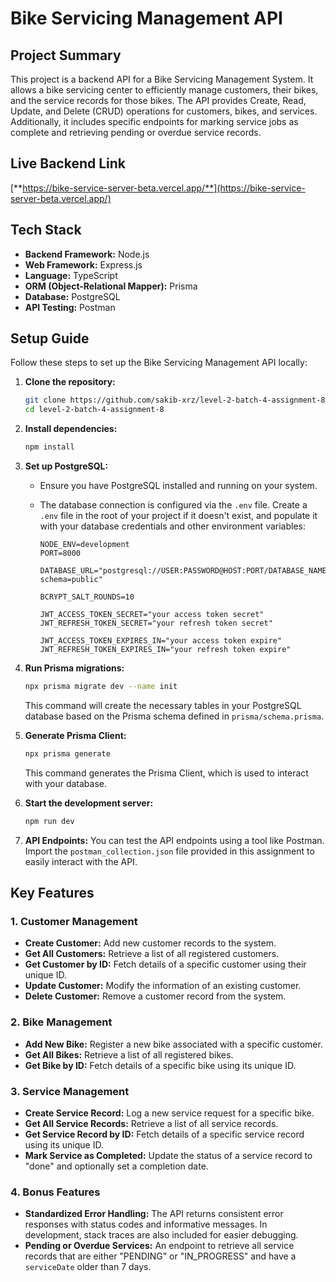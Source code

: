 # Bike Servicing Management API

## Project Summary

This project is a backend API for a Bike Servicing Management System. It allows a bike servicing center to efficiently manage customers, their bikes, and the service records for those bikes. The API provides Create, Read, Update, and Delete (CRUD) operations for customers, bikes, and services. Additionally, it includes specific endpoints for marking service jobs as complete and retrieving pending or overdue service records.

## Live Backend Link

[**https://bike-service-server-beta.vercel.app/**](https://bike-service-server-beta.vercel.app/)

## Tech Stack

- **Backend Framework:** Node.js
- **Web Framework:** Express.js
- **Language:** TypeScript
- **ORM (Object-Relational Mapper):** Prisma
- **Database:** PostgreSQL
- **API Testing:** Postman

## Setup Guide

Follow these steps to set up the Bike Servicing Management API locally:

1.  **Clone the repository:**

    ```bash
    git clone https://github.com/sakib-xrz/level-2-batch-4-assignment-8.git
    cd level-2-batch-4-assignment-8
    ```

2.  **Install dependencies:**

    ```bash
    npm install
    ```

3.  **Set up PostgreSQL:**

    - Ensure you have PostgreSQL installed and running on your system.
    - The database connection is configured via the `.env` file. Create a `.env` file in the root of your project if it doesn't exist, and populate it with your database credentials and other environment variables:

      ```env
      NODE_ENV=development
      PORT=8000

      DATABASE_URL="postgresql://USER:PASSWORD@HOST:PORT/DATABASE_NAME?schema=public"

      BCRYPT_SALT_ROUNDS=10

      JWT_ACCESS_TOKEN_SECRET="your access token secret"
      JWT_REFRESH_TOKEN_SECRET="your refresh token secret"

      JWT_ACCESS_TOKEN_EXPIRES_IN="your access token expire"
      JWT_REFRESH_TOKEN_EXPIRES_IN="your refresh token expire"
      ```

4.  **Run Prisma migrations:**

    ```bash
    npx prisma migrate dev --name init
    ```

    This command will create the necessary tables in your PostgreSQL database based on the Prisma schema defined in `prisma/schema.prisma`.

5.  **Generate Prisma Client:**

    ```bash
    npx prisma generate
    ```

    This command generates the Prisma Client, which is used to interact with your database.

6.  **Start the development server:**

    ```bash
    npm run dev
    ```

7.  **API Endpoints:**
    You can test the API endpoints using a tool like Postman. Import the `postman_collection.json` file provided in this assignment to easily interact with the API.

## Key Features

### 1. Customer Management

- **Create Customer:** Add new customer records to the system.
- **Get All Customers:** Retrieve a list of all registered customers.
- **Get Customer by ID:** Fetch details of a specific customer using their unique ID.
- **Update Customer:** Modify the information of an existing customer.
- **Delete Customer:** Remove a customer record from the system.

### 2. Bike Management

- **Add New Bike:** Register a new bike associated with a specific customer.
- **Get All Bikes:** Retrieve a list of all registered bikes.
- **Get Bike by ID:** Fetch details of a specific bike using its unique ID.

### 3. Service Management

- **Create Service Record:** Log a new service request for a specific bike.
- **Get All Service Records:** Retrieve a list of all service records.
- **Get Service Record by ID:** Fetch details of a specific service record using its unique ID.
- **Mark Service as Completed:** Update the status of a service record to "done" and optionally set a completion date.

### 4. Bonus Features

- **Standardized Error Handling:** The API returns consistent error responses with status codes and informative messages. In development, stack traces are also included for easier debugging.
- **Pending or Overdue Services:** An endpoint to retrieve all service records that are either "PENDING" or "IN_PROGRESS" and have a `serviceDate` older than 7 days.
